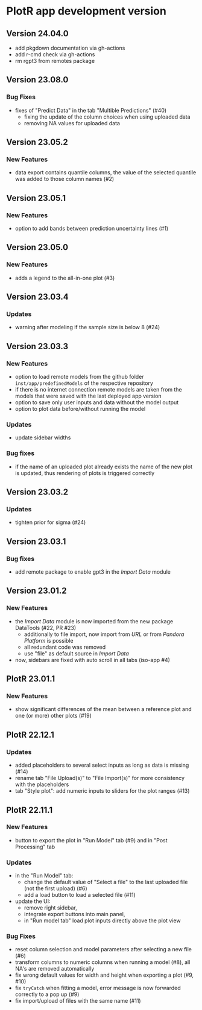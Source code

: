 # PlotR app development version

## Version 24.04.0

- add pkgdown documentation via gh-actions
- add r-cmd check via gh-actions
- rm rgpt3 from remotes package
## Version 23.08.0

### Bug Fixes
- fixes of "Predict Data" in the tab "Multible Predictions" (#40)
  - fixing the update of the column choices when using uploaded data
  - removing NA values for uploaded data

## Version 23.05.2

### New Features
- data export contains quantile columns, the value of the selected quantile was added to those column names (#2)

## Version 23.05.1

### New Features
- option to add bands between prediction uncertainty lines (#1)

## Version 23.05.0

### New Features
- adds a legend to the all-in-one plot (#3)

## Version 23.03.4

### Updates
- warning after modeling if the sample size is below 8 (#24)

## Version 23.03.3

### New Features
- option to load remote models from the github folder `inst/app/predefinedModels` of the respective 
repository
- if there is no internet connection remote models are taken from the models that were saved with
  the last deployed app version
- option to save only user inputs and data without the model output
- option to plot data before/without running the model
  
### Updates
- update sidebar widths

### Bug fixes
- if the name of an uploaded plot already exists the name of the new plot is updated, thus rendering
of plots is triggered correctly

## Version 23.03.2

### Updates
- tighten prior for sigma (#24)

## Version 23.03.1

### Bug fixes
- add remote package to enable gpt3 in the _Import Data_ module

## Version 23.01.2

### New Features
- the _Import Data_ module is now imported from the new package DataTools (#22, PR #23)
  - additionally to file import, now import from _URL_ or from _Pandora Platform_ is possible
  - all redundant code was removed
  - use "file" as default source in _Import Data_
- now, sidebars are fixed with auto scroll in all tabs (iso-app #4)

## PlotR 23.01.1

### New Features
- show significant differences of the mean between a reference plot and one (or more) other 
plots (#19)

## PlotR 22.12.1

### Updates
- added placeholders to several select inputs as long as data is missing (#14)
- rename tab "File Upload(s)" to "File Import(s)" for more consistency with the placeholders
- tab "Style plot": add numeric inputs to sliders for the plot ranges (#13)

## PlotR 22.11.1

### New Features
- button to export the plot in "Run Model" tab (#9) and in "Post Processing" tab

### Updates
- in the "Run Model" tab:
  - change the default value of "Select a file" to the last uploaded file (not the first upload) (#6)
  - add a load button to load a selected file (#11)
- update the UI:
  - remove right sidebar, 
  - integrate export buttons into main panel,
  - in "Run model tab" load plot inputs directly above the plot view

### Bug Fixes
- reset column selection and model parameters after selecting a new file (#6)
- transform columns to numeric columns when running a model (#8), all NA's are removed automatically
- fix wrong default values for width and height when exporting a plot (#9, #10)
- fix `tryCatch` when fitting a model, error message is now forwarded correctly to a pop up (#9)
- fix import/upload of files with the same name (#11)

